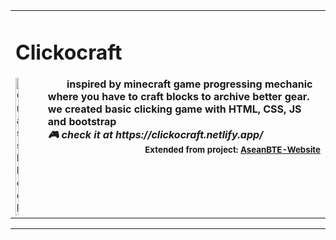 
<table><tbody><tr><td><b>
<h1>Clickocraft</h1>

<img src="https://user-images.githubusercontent.com/77855014/149178906-fa9c5770-c8fc-4abf-99c3-ac6a7eaf1e80.png" alt="Grass Block" width="10%" height="10%" img align="Left"/>
&nbsp;&nbsp;&nbsp;&nbsp;&nbsp;&nbsp;&nbsp;inspired by minecraft game progressing mechanic where you have to craft blocks to archive better gear.<br/>
we created basic clicking game with HTML, CSS, JS and bootstrap<br/>
<i>🎮 check it at https://clickocraft.netlify.app/</i>

<div align="Right"><sub>Extended from project: <a href="https://github.com/ASEAN-Build-The-Earth/AseanBTE-Website">AseanBTE-Website</a></div>
</td></tr></tbody></table>

---
